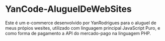 # YanCode-AluguelDeWebSites
Este é um e-commerce desenvolvido por YanRodrigues para o aluguel de meus própios wesites, utilizado com linguagem principal JavaScript Puro, e como forma de pagamento a API do mercado-pago na linguagem PHP.
